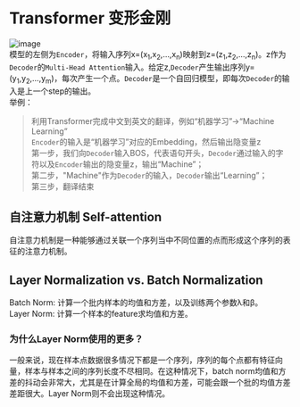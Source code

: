 # Transformer 变形金刚
![image](https://user-images.githubusercontent.com/40049927/138542043-dac8cc56-7230-4709-b0e4-7fec4db276f5.png)  
模型的左侧为`Encoder`，将输入序列x=(x<sub>1</sub>,x<sub>2</sub>,...,x<sub>n</sub>)映射到z=(z<sub>1</sub>,z<sub>2</sub>,...,z<sub>n</sub>)。z作为`Decoder`的`Multi-Head Attention`输入。给定z,`Decoder`产生输出序列y=(y<sub>1</sub>,y<sub>2</sub>,...,y<sub>m</sub>)，每次产生一个点。`Decoder`是一个自回归模型，即每次`Decoder`的输入是上一个step的输出。  
举例：  
> 利用Transformer完成中文到英文的翻译，例如“机器学习”→“Machine Learning”  
> `Encoder`的输入是“机器学习”对应的Embedding，然后输出隐变量z  
> 第一步，我们向`Decoder`输入BOS，代表语句开头，`Decoder`通过输入的字符以及`Encoder`输出的隐变量z，输出“Machine”；  
> 第二步，"Machine"作为`Decoder`的输入，`Decoder`输出“Learning”；  
> 第三步，翻译结束  


## 自注意力机制 Self-attention

自注意力机制是一种能够通过关联一个序列当中不同位置的点而形成这个序列的表征的注意力机制。

## Layer Normalization vs. Batch Normalization

Batch Norm: 计算一个批内样本的均值和方差，以及训练两个参数λ和β。  
Layer Norm: 计算一个样本的feature求均值和方差。

### 为什么Layer Norm使用的更多？  
一般来说，现在样本点数据很多情况下都是一个序列，序列的每个点都有特征向量，样本与样本之间的序列长度不尽相同。在这种情况下，batch norm均值和方差的抖动会非常大，尤其是在计算全局的均值和方差，可能会跟一个批的均值方差差距很大。Layer Norm则不会出现这种情况。
